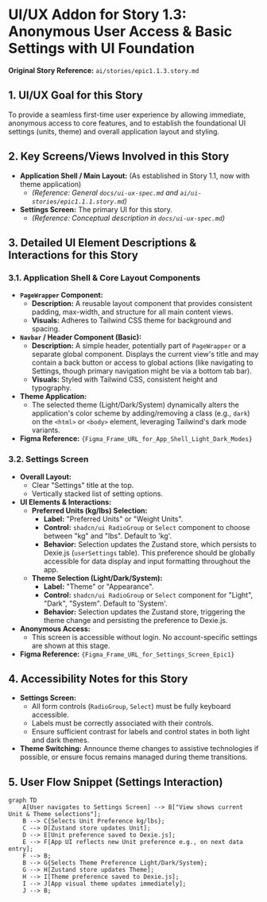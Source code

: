# UI/UX Addon for Story 1.3: Anonymous User Access & Basic Settings with UI Foundation

**Original Story Reference:** `ai/stories/epic1.1.3.story.md`

## 1. UI/UX Goal for this Story

To provide a seamless first-time user experience by allowing immediate, anonymous access to core features, and to establish the foundational UI settings (units, theme) and overall application layout and styling.

## 2. Key Screens/Views Involved in this Story

- **Application Shell / Main Layout:** (As established in Story 1.1, now with theme application)
  - _(Reference: General `docs/ui-ux-spec.md` and `ai/ui-stories/epic1.1.1.story.md`)_
- **Settings Screen:** The primary UI for this story.
  - _(Reference: Conceptual description in `docs/ui-ux-spec.md`)_

## 3. Detailed UI Element Descriptions & Interactions for this Story

### 3.1. Application Shell & Core Layout Components

- **`PageWrapper` Component:**
  - **Description:** A reusable layout component that provides consistent padding, max-width, and structure for all main content views.
  - **Visuals:** Adheres to Tailwind CSS theme for background and spacing.
- **`Navbar` / Header Component (Basic):**
  - **Description:** A simple header, potentially part of `PageWrapper` or a separate global component. Displays the current view's title and may contain a back button or access to global actions (like navigating to Settings, though primary navigation might be via a bottom tab bar).
  - **Visuals:** Styled with Tailwind CSS, consistent height and typography.
- **Theme Application:**
  - The selected theme (Light/Dark/System) dynamically alters the application's color scheme by adding/removing a class (e.g., `dark`) on the `<html>` or `<body>` element, leveraging Tailwind's dark mode variants.
- **Figma Reference:** `{Figma_Frame_URL_for_App_Shell_Light_Dark_Modes}`

### 3.2. Settings Screen

- **Overall Layout:**
  - Clear "Settings" title at the top.
  - Vertically stacked list of setting options.
- **UI Elements & Interactions:**
  - **Preferred Units (kg/lbs) Selection:**
    - **Label:** "Preferred Units" or "Weight Units".
    - **Control:** `shadcn/ui RadioGroup` or `Select` component to choose between "kg" and "lbs". Default to 'kg'.
    - **Behavior:** Selection updates the Zustand store, which persists to Dexie.js (`userSettings` table). This preference should be globally accessible for data display and input formatting throughout the app.
  - **Theme Selection (Light/Dark/System):**
    - **Label:** "Theme" or "Appearance".
    - **Control:** `shadcn/ui RadioGroup` or `Select` component for "Light", "Dark", "System". Default to 'System'.
    - **Behavior:** Selection updates the Zustand store, triggering the theme change and persisting the preference to Dexie.js.
- **Anonymous Access:**
  - This screen is accessible without login. No account-specific settings are shown at this stage.
- **Figma Reference:** `{Figma_Frame_URL_for_Settings_Screen_Epic1}`

## 4. Accessibility Notes for this Story

- **Settings Screen:**
  - All form controls (`RadioGroup`, `Select`) must be fully keyboard accessible.
  - Labels must be correctly associated with their controls.
  - Ensure sufficient contrast for labels and control states in both light and dark themes.
- **Theme Switching:** Announce theme changes to assistive technologies if possible, or ensure focus remains managed during theme transitions.

## 5. User Flow Snippet (Settings Interaction)

```mermaid
graph TD
    A[User navigates to Settings Screen] --> B["View shows current Unit & Theme selections"];
    B --> C{Selects Unit Preference kg/lbs};
    C --> D[Zustand store updates Unit];
    D --> E[Unit preference saved to Dexie.js];
    E --> F[App UI reflects new Unit preference e.g., on next data entry];
    F --> B;
    B --> G{Selects Theme Preference Light/Dark/System};
    G --> H[Zustand store updates Theme];
    H --> I[Theme preference saved to Dexie.js];
    I --> J[App visual theme updates immediately];
    J --> B;
```
